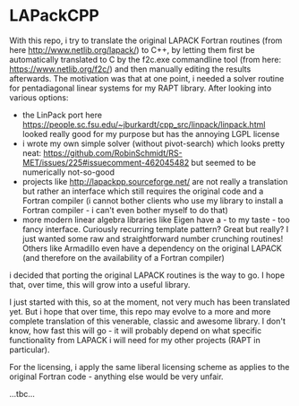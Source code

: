 # LAPackCPP

With this repo, i try to translate the original LAPACK Fortran routines (from here http://www.netlib.org/lapack/) to C++, by letting them first be automatically translated to C by the f2c.exe commandline tool (from here: https://www.netlib.org/f2c/) and then manually editing the results afterwards. The motivation was that at one point, i needed a solver routine for pentadiagonal linear systems for my RAPT library. After looking into various options:  

- the LinPack port here https://people.sc.fsu.edu/~jburkardt/cpp_src/linpack/linpack.html looked really good for my purpose but has the annoying LGPL license
- i wrote my own simple solver (without pivot-search) which looks pretty neat: https://github.com/RobinSchmidt/RS-MET/issues/225#issuecomment-462045482 but seemed to be numerically not-so-good
- projects like http://lapackpp.sourceforge.net/ are not really a translation but rather an interface which still requires the original code and a Fortran compiler (i cannot bother clients who use my library to install a Fortran compiler - i can't even bother myself to do that)
- more modern linear algebra libraries like Eigen have a - to my taste - too fancy interface. Curiously recurring template pattern? Great but really? I just wanted some raw and straightforward number crunching routines! Others like Armadillo even have a dependency on the original LAPACK (and therefore on the availability of a Fortran compiler)

i decided that porting the original LAPACK routines is the way to go. I hope that, over time, this will grow into a useful library.

I just started with this, so at the moment, not very much has been translated yet. But i hope that over time, this repo may evolve to a more and more complete translation of this venerable, classic and awesome library. I don't know, how fast this will go - it will probably depend on what specific functionality from LAPACK i will need for my other projects (RAPT in particular).

For the licensing, i apply the same liberal licensing scheme as applies to the original Fortran code - anything else would be very unfair.

...tbc...
